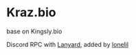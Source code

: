 # Kraz.bio
base on Kingsly.bio

Discord RPC with [Lanyard](https://github.com/Phineas/lanyard), added by [lonelil](https://github.com/lonelil)
